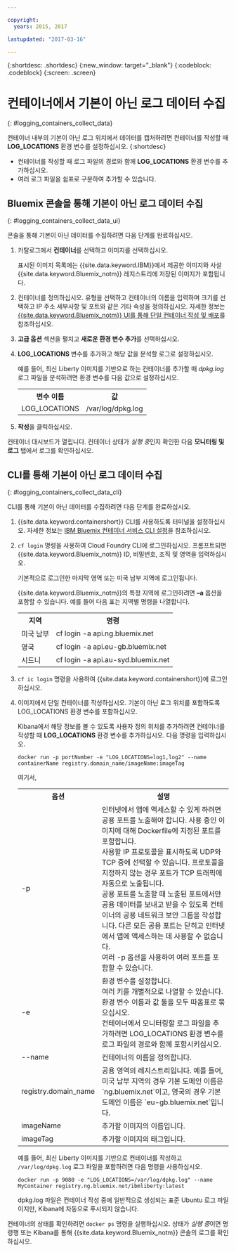```yaml
---

copyright:
  years: 2015, 2017

lastupdated: "2017-03-16"

---
```



{:shortdesc: .shortdesc}
{:new_window: target="_blank"}
{:codeblock: .codeblock}
{:screen: .screen}


# 컨테이너에서 기본이 아닌 로그 데이터 수집
{: #logging_containers_collect_data}

컨테이너 내부의 기본이 아닌 로그 위치에서 데이터를 캡처하려면 컨테이너를 작성할 때 **LOG_LOCATIONS** 환경 변수를 설정하십시오.
{:shortdesc}

* 컨테이너를 작성할 때 로그 파일의 경로와 함께 **LOG_LOCATIONS** 환경 변수를 추가하십시오. 
* 여러 로그 파일을 쉼표로 구분하여 추가할 수 있습니다. 

## Bluemix 콘솔을 통해 기본이 아닌 로그 데이터 수집
{: #logging_containers_collect_data_ui}

콘솔을 통해 기본이 아닌 데이터를 수집하려면 다음 단계를 완료하십시오.

1. 카탈로그에서 **컨테이너**를 선택하고 이미지를 선택하십시오. 

    표시된 이미지 목록에는 {{site.data.keyword.IBM}}에서 제공한 이미지와 사설 {{site.data.keyword.Bluemix_notm}} 레지스트리에 저장된 이미지가 포함됩니다. 

2. 컨테이너를 정의하십시오. 유형을 선택하고 컨테이너의 이름을 입력하며 크기를 선택하고 IP 주소 세부사항 및 포트와 같은 기타 속성을 정의하십시오. 자세한 정보는 [{{site.data.keyword.Bluemix_notm}} UI를 통해 단일 컨테이너 작성 및 배포](/docs/containers/container_single_ui.html)를 참조하십시오. 

3. **고급 옵션** 섹션을 펼치고 **새로운 환경 변수 추가**를 선택하십시오.

4. **LOG_LOCATIONS** 변수를 추가하고 해당 값을 분석할 로그로 설정하십시오.

    예를 들어, 최신 Liberty 이미지를 기반으로 하는 컨테이너를 추가할 때 *dpkg.log* 로그 파일을 분석하려면 환경 변수를 다음 값으로 설정하십시오.
    
    <table>
      <tbody>
        <tr>
          <th align="center">변수 이름</th>
          <th align="center">값</th>
        </tr>
        <tr>
          <td align="left">LOG_LOCATIONS</td>
          <td align="left">/var/log/dpkg.log</td>
        </tr>
      </tbody>
    </table>

4. **작성**을 클릭하십시오.

컨테이너 대시보드가 열립니다. 컨테이너 상태가 *실행 중*인지 확인한 다음 **모니터링 및 로그** 탭에서 로그를 확인하십시오.


## CLI를 통해 기본이 아닌 로그 데이터 수집
{: #logging_containers_collect_data_cli}

CLI를 통해 기본이 아닌 데이터를 수집하려면 다음 단계를 완료하십시오.

1. {{site.data.keyword.containershort}} CLI를 사용하도록 터미널을 설정하십시오. 자세한 정보는 [IBM Bluemix 컨테이너 서비스 CLI 설정](/docs/containers/container_cli_cfic_install.html)을 참조하십시오.

2. `cf login` 명령을 사용하여 Cloud Foundry CLI에 로그인하십시오. 프롬프트되면 {{site.data.keyword.Bluemix_notm}} ID, 비밀번호, 조직 및 영역을 입력하십시오. 

    기본적으로 로그인한 마지막 영역 또는 미국 남부 지역에 로그인됩니다. 
    
    {{site.data.keyword.Bluemix_notm}}의 특정 지역에 로그인하려면 **–a** 옵션을 포함할 수 있습니다. 예를 들어 다음 표는 지역별 명령을 나열합니다.

    <table>
      <tbody>
        <tr>
          <th align="center">지역</th>
          <th align="center">명령</th>
        </tr>
        <tr>
          <td align="left">미국 남부</td>
          <td align="left"> cf login -a api.ng.bluemix.net</td>
        </tr>
        <tr>
          <td align="left">영국</td>
          <td align="left">cf login -a api.eu-gb.bluemix.net</td>
        </tr>
        <tr>
          <td align="left">시드니</td>
          <td align="left">cf login -a api.au-syd.bluemix.net</td>
        </tr>
      </tbody>
    </table>
    

3. `cf ic login` 명령을 사용하여 {{site.data.keyword.containershort}}에 로그인하십시오.

4. 이미지에서 단일 컨테이너를 작성하십시오. 기본이 아닌 로그 위치를 포함하도록 LOG_LOCATIONS 환경 변수를 포함하십시오.  

    Kibana에서 해당 정보를 볼 수 있도록 사용자 정의 위치를 추가하려면 컨테이너를 작성할 때 **LOG_LOCATIONS** 환경 변수를 추가하십시오. 다음 명령을 입력하십시오.
    
    `docker run -p portNumber -e "LOG_LOCATIONS=log1,log2" --name containerName registry.domain_name/imageName:imageTag`
    
    여기서,
    
     <table>
      <tbody>
        <tr>
          <th align="center">옵션</th>
          <th align="center">설명</th>
        </tr>
        <tr>
          <td align="left">-p</td>
          <td align="left"> 인터넷에서 앱에 액세스할 수 있게 하려면 공용 포트를 노출해야 합니다. 사용 중인 이미지에 대해 Dockerfile에 지정된 포트를 포함합니다. <br> 사용할 IP 프로토콜을 표시하도록 UDP와 TCP 중에 선택할 수 있습니다. 프로토콜을 지정하지 않는 경우 포트가 TCP 트래픽에 자동으로 노출됩니다. <br> 공용 포트를 노출할 때 노출된 포트에서만 공용 데이터를 보내고 받을 수 있도록 컨테이너의 공용 네트워크 보안 그룹을 작성합니다. 다른 모든 공용 포트는 닫히고 인터넷에서 앱에 액세스하는 데 사용할 수 없습니다. <br> 여러 -p 옵션을 사용하여 여러 포트를 포함할 수 있습니다. </td>
        </tr>
        <tr>
          <td align="left">-e</td>
          <td align="left">환경 변수를 설정합니다. <br> 여러 키를 개별적으로 나열할 수 있습니다. 환경 변수 이름과 값 둘을 모두 따옴표로 묶으십시오. <br> 컨테이너에서 모니터링할 로그 파일을 추가하려면 LOG_LOCATIONS 환경 변수를 로그 파일의 경로와 함께 포함시키십시오. </td>
        </tr>
        <tr>
          <td align="left">--name</td>
          <td align="left">컨테이너의 이름을 정의합니다.</td>
        </tr>
	<tr>
          <td align="left">registry.domain_name</td>
          <td align="left">공용 영역의 레지스트리입니다. 예를 들어, 미국 남부 지역의 경우 기본 도메인 이름은 `ng.bluemix.net`이고, 영국의 경우 기본 도메인 이름은 `eu-gb.bluemix.net`입니다. </td>
        </tr>
        <tr>
          <td align="left">imageName</td>
          <td align="left">추가할 이미지의 이름입니다.</td>
        </tr>
	<tr>
          <td align="left">imageTag</td>
          <td align="left">추가할 이미지의 태그입니다.</td>
        </tr>
      </tbody>
    </table>
    
    예를 들어, 최신 Liberty 이미지를 기반으로 컨테이너를 작성하고 `/var/log/dpkg.log` 로그 파일을 포함하려면 다음 명령을 사용하십시오. 
    
    `docker run -p 9080 -e "LOG_LOCATIONS=/var/log/dpkg.log" --name MyContainer registry.ng.bluemix.net/ibmliberty:latest`
    
    dpkg.log 파일은 컨테이너 작성 중에 일반적으로 생성되는 표준 Ubuntu 로그 파일이지만, Kibana에 자동으로 푸시되지 않습니다.

컨테이너의 상태를 확인하려면 `docker ps` 명령을 실행하십시오. 상태가 *실행 중*이면 명령행 또는 Kibana를 통해 {{site.data.keyword.Bluemix_notm}} 콘솔의 로그를 확인하십시오.



